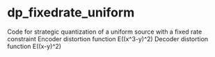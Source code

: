 # dp_fixedrate_uniform
Code for strategic quantization of a uniform source with a fixed rate constraint
Encoder distortion function E((x^3-y)^2)
Decoder distortion function E((x-y)^2)
